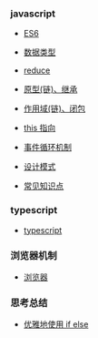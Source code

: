 <h3>javascript</h3>

- [ES6](js/ES6/ "测试页面title")
- [数据类型](js/dataType/)
- [reduce](js/reduce/)
- [原型(链)、继承](js/prototype/)
- [作用域(链)、闭包](js/actionScope/)
- [this 指向](js/thisPoints/)
- [事件循环机制](js/eventLoop/)
- [设计模式](js/designPatterns/)

- [常见知识点](js/general/)

<h3>typescript</h3>

- [typescript](ts/)

<h3>浏览器机制</h3>

- [浏览器](browser/)

<h3>思考总结</h3>

- [优雅地使用 if else](summary/20240301/)

